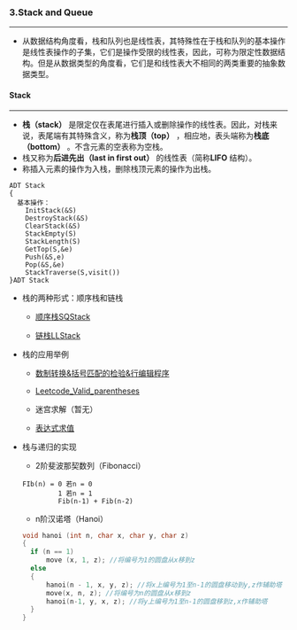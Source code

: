 ### 3.Stack and Queue
***
* 从数据结构角度看，栈和队列也是线性表，其特殊性在于栈和队列的基本操作是线性表操作的子集，它们是操作受限的线性表，因此，可称为限定性数据结构。但是从数据类型的角度看，它们是和线性表大不相同的两类重要的抽象数据类型。

#### Stack
***
* **栈（stack）** 是限定仅在表尾进行插入或删除操作的线性表。因此，对栈来说，表尾端有其特殊含义，称为**栈顶（top）** ，相应地，表头端称为**栈底（bottom）** 。不含元素的空表称为空栈。
* 栈又称为**后进先出（last in first out）** 的线性表（简称**LIFO** 结构）。
* 称插入元素的操作为入栈，删除栈顶元素的操作为出栈。
```
ADT Stack
{
  基本操作：
    InitStack(&S)
    DestroyStack(&S)
    ClearStack(&S)
    StackEmpty(S)
    StackLength(S)
    GetTop(S,&e)
    Push(&S,e)
    Pop(&S,&e)
    StackTraverse(S,visit())
}ADT Stack
```
* 栈的两种形式：顺序栈和链栈
  * [顺序栈SQStack](https://github.com/fantasia85/data-structure/tree/master/third_stack_and_queue/Stack/SQStack)
  
  * [链栈LLStack](https://github.com/fantasia85/data-structure/tree/master/third_stack_and_queue/Stack/LLStack)
  
* 栈的应用举例
  * [数制转换&括号匹配的检验&行编辑程序](https://github.com/fantasia85/data-structure/tree/master/third_stack_and_queue/Stack/Application)
  
  * [Leetcode_Valid_parentheses](https://leetcode.com/problems/valid-parentheses/)
  
  * 迷宫求解（暂无）
  
  * [表达式求值](https://github.com/fantasia85/data-structure/tree/master/third_stack_and_queue/Stack/A_Evaluate_Expression)

* 栈与递归的实现
  * 2阶斐波那契数列（Fibonacci）
  ```
  FIb(n) = 0 若n = 0
           1 若n = 1
           Fib(n-1) + Fib(n-2)
  ```
  * n阶汉诺塔（Hanoi）
  ```c++
  void hanoi (int n, char x, char y, char z)
  {
  	if (n == 1)
  		move (x, 1, z); //将编号为1的圆盘从x移到z
  	else
  	{
  		hanoi(n - 1, x, y, z); //将x上编号为1至n-1的圆盘移动到y,z作辅助塔
  		move(x, n, z); //将编号为n的圆盘从x移到z
  		hanoi(n-1, y, x, z); //将y上编号为1至n-1的圆盘移到z,x作辅助塔
  	}
  }
  ```
  